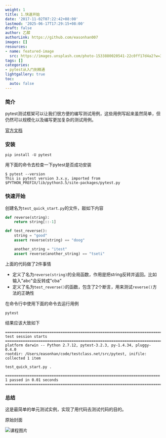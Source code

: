 ```yaml
---
weight: 1
title: 1.快速开始
date: '2017-11-02T07:22:42+08:00'
lastmod: '2025-06-17T17:29:15+08:00'
draft: false
author: 乙醇
authorLink: https://github.com/easonhan007
images: []
resources:
- name: featured-image
  src: https://images.unsplash.com/photo-1533880020541-22c0ff17d4a2?w=300
tags: []
categories:
- pytest从入门到精通
lightgallery: true
toc:
  auto: false
---
```




### 简介

pytest测试框架可以让我们很方便的编写测试用例，这些用例写起来虽然简单，但仍然可以规模化以及编写更加复杂的测试用例。

[官方文档](https://docs.pytest.org/en/latest/index.html)

### 安装

```
pip install -U pytest
```

用下面的命令去检查一下pytest是否成功安装

```
$ pytest --version
This is pytest version 3.x.y, imported from $PYTHON_PREFIX/lib/python3.5/site-packages/pytest.py
```

### 快速开始

创建名为```test_quick_start.py```的文件，敲如下内容

```python
def reverse(string):
    return string[::-1]

def test_reverse():
    string = "good"
    assert reverse(string) == "doog"

    another_string = "itest"
    assert reverse(another_string) == "tseti"
```

上面的代码做了2件事情

* 定义了名为```reverse(string)```的全局函数，作用是把string反转并返回。比如输入"abc"会反转成"cba"
* 定义了名为```test_reverse()```的函数，包含了2个断言，用来测试```reverse()```方法的正确性

在命令行中使用下面的命令去运行用例

```
pytest
```

结果应该大致如下

```
========================================================================= test session starts =========================================================================
platform darwin -- Python 2.7.12, pytest-3.2.3, py-1.4.34, pluggy-0.4.0
rootdir: /Users/easonhan/code/testclass.net/src/pytest, inifile:
collected 1 item

test_quick_start.py .

====================================================================== 1 passed in 0.01 seconds =======================================================================
```

### 总结

这是最简单的单元测试实例，实现了用代码去测试代码的目的。




原始封面

![课程图片](https://images.unsplash.com/photo-1533880020541-22c0ff17d4a2?w=300)

